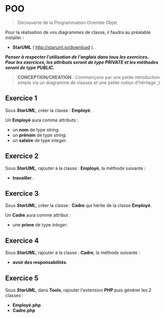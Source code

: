 # POO

> Découverte de la Programmation Orientée Objet  

Pour la réalisation de vos diagrammes de classe, il faudra au préalable installer :  

* **StarUML** ( http://staruml.io/download ).  

***Penser à respecter l'utilisation de l'anglais dans tous les exercices.***  
***Pour les exercices, les attributs seront de type PRIVATE et les méthodes seront de type PUBLIC.***  

> **CONCEPTION/CREATION** : Commençons par une petite introduction simple via un diagramme de classes et une petite notion d'héritage ;)

## Exercice 1
Sous ***StarUML***, créer la classe : **Employé**.  

Un **Employé** aura comme attributs :
* un **nom** de type *string*.
* un **prénom** de type *string*.
* un **salaire** de type *integer*.

## Exercice 2
Sous ***StarUML***, rajouter à la classe : **Employé**, la méthode suivante :
* **travailler**.

## Exercice 3
Sous ***StarUML***, créer la classe : **Cadre** qui hérite de la classe **Employé**.  

Un **Cadre** aura comme attribut :
* une **prime** de type *integer*.

## Exercice 4
Sous ***StarUML***, rajouter à la classe : **Cadre**, la méthode suivante :
* **avoir des responsabilités**.

## Exercice 5
Sous ***StarUML***, dans **Tools**, rajouter l'extension **PHP** puis générer les 2 classes :
- **Employé.php**
- **Cadre.php**
